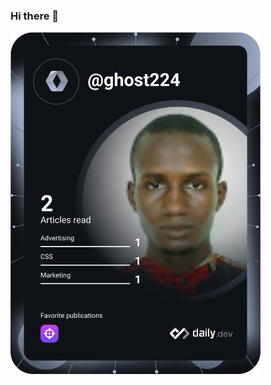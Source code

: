 ### Hi there 👋

<!--
**ViperGhost224/ViperGhost224** is a ✨ _special_ ✨ repository because its `README.md` (this file) appears on your GitHub profile.

Here are some ideas to get you started:

- 🔭 I’m currently working on ...
- 🌱 I’m currently learning ...
- 👯 I’m looking to collaborate on ...
- 🤔 I’m looking for help with ...
- 💬 Ask me about ...
- 📫 How to reach me: ...
- 😄 Pronouns: ...
- ⚡ Fun fact: ...
-->
<a href="https://app.daily.dev/ghost224"><img src="https://github.com/ViperGhost224/ViperGhost224/blob/master/devcard.svg" width="400" alt="Mamadou Yaya Diallo's Dev Card"/></a>
